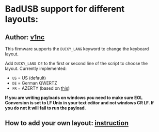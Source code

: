 
# BadUSB support for different layouts:

## Author: [v1nc](https://github.com/v1nc/flipperzero-firmware)

This firmware supports the `DUCKY_LANG` keyword to change the keyboard layout.

Add `DUCKY_LANG DE` to the first or second line of the script to choose the layout.
Currently implemented:
* `US` = US (default)
* `DE` = German QWERTZ
* `FR` = AZERTY (based on [this](https://github.com/ikazeer/flipperzero-AZERTY))

**If you are writing payloads on windows you need to make sure EOL Conversion is set to LF Unix in your text editor and not windows CR LF. If you do not it will fail to run the payload.**

## How to add your own layout: [instruction](https://github.com/v1nc/flipperzero-firmware/blob/unleashed/documentation/HowToAddLayout.md)